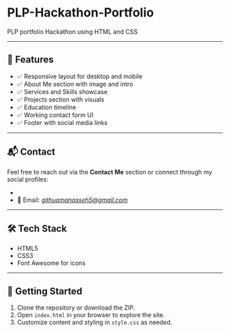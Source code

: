 # PLP-Hackathon-Portfolio
PLP portfolio Hackathon using HTML and CSS



---

## 🔧 Features

- ✅ Responsive layout for desktop and mobile
- ✅ About Me section with image and intro
- ✅ Services and Skills showcase
- ✅ Projects section with visuals
- ✅ Education timeline
- ✅ Working contact form UI
- ✅ Footer with social media links

---

## 📬 Contact

Feel free to reach out via the **Contact Me** section or connect through my social profiles:

-
- 📧 Email: *githuamanasseh5@gmail.com*

---

## 🛠️ Tech Stack

- HTML5
- CSS3
- Font Awesome for icons

---

## 🚀 Getting Started

1. Clone the repository or download the ZIP.
2. Open `index.html` in your browser to explore the site.
3. Customize content and styling in `style.css` as needed.


